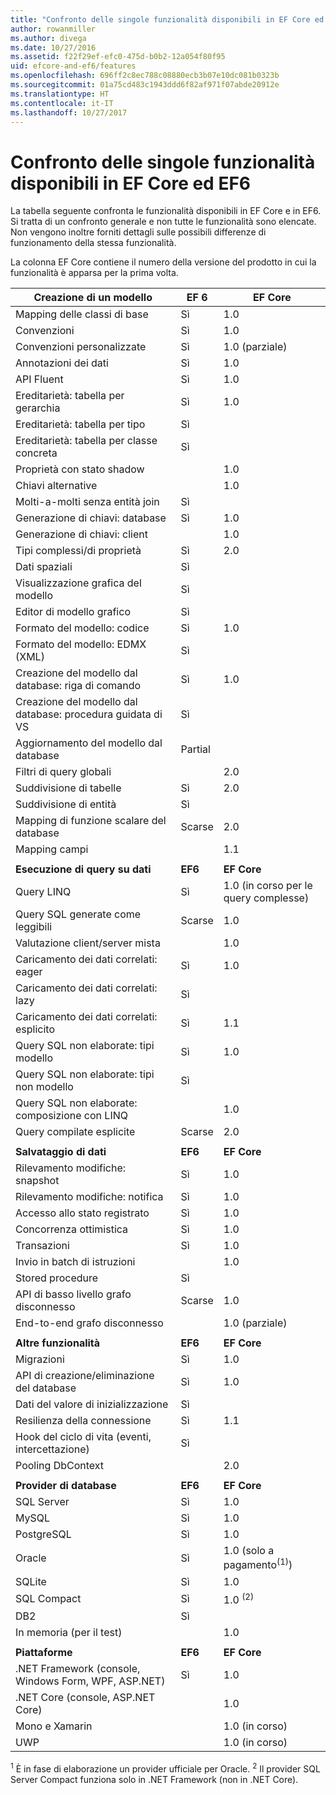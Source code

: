 ```yaml
---
title: "Confronto delle singole funzionalità disponibili in EF Core ed EF6"
author: rowanmiller
ms.author: divega
ms.date: 10/27/2016
ms.assetid: f22f29ef-efc0-475d-b0b2-12a054f80f95
uid: efcore-and-ef6/features
ms.openlocfilehash: 696ff2c8ec788c08880ecb3b07e10dc081b0323b
ms.sourcegitcommit: 01a75cd483c1943ddd6f82af971f07abde20912e
ms.translationtype: HT
ms.contentlocale: it-IT
ms.lasthandoff: 10/27/2017
---
```

# <a name="ef-core-and-ef6-feature-by-feature-comparison"></a>Confronto delle singole funzionalità disponibili in EF Core ed EF6

La tabella seguente confronta le funzionalità disponibili in EF Core e in EF6. Si tratta di un confronto generale e non tutte le funzionalità sono elencate. Non vengono inoltre forniti dettagli sulle possibili differenze di funzionamento della stessa funzionalità.

La colonna EF Core contiene il numero della versione del prodotto in cui la funzionalità è apparsa per la prima volta.

| **Creazione di un modello** |**EF 6** |**EF Core** |
|-|-|-|
| Mapping delle classi di base                         | Sì | 1.0 |
| Convenzioni                                 | Sì | 1.0 |
| Convenzioni personalizzate                          | Sì | 1.0 (parziale) |
| Annotazioni dei dati                            | Sì | 1.0 |
| API Fluent                                  | Sì | 1.0 |
| Ereditarietà: tabella per gerarchia      | Sì | 1.0 |
| Ereditarietà: tabella per tipo           | Sì |     |
| Ereditarietà: tabella per classe concreta | Sì |     |
| Proprietà con stato shadow                     |     | 1.0 |
| Chiavi alternative                              |     | 1.0 |
| Molti-a-molti senza entità join            | Sì |     |
| Generazione di chiavi: database                    | Sì | 1.0 |
| Generazione di chiavi: client                      |     | 1.0 |
| Tipi complessi/di proprietà                         | Sì | 2.0 |
| Dati spaziali                                | Sì |     |
| Visualizzazione grafica del modello            | Sì |     |
| Editor di modello grafico                      | Sì |     |
| Formato del modello: codice                          | Sì | 1.0 |
| Formato del modello: EDMX (XML)                    | Sì |     |
| Creazione del modello dal database: riga di comando    | Sì | 1.0 |
| Creazione del modello dal database: procedura guidata di VS       | Sì |     |
| Aggiornamento del modello dal database                  | Partial | |
| Filtri di query globali                        |     | 2.0 |
| Suddivisione di tabelle                             | Sì | 2.0 |
| Suddivisione di entità                            | Sì |     |
| Mapping di funzione scalare del database            | Scarse | 2.0 |
| Mapping campi                               |     | 1.1 |
| | | |
| **Esecuzione di query su dati** |**EF6** |**EF Core** |
| Query LINQ                                | Sì | 1.0 (in corso per le query complesse) |
| Query SQL generate come leggibili                      | Scarse | 1.0 |
| Valutazione client/server mista              |     | 1.0 |
| Caricamento dei dati correlati: eager                 | Sì | 1.0 |
| Caricamento dei dati correlati: lazy                  | Sì |     |
| Caricamento dei dati correlati: esplicito              | Sì | 1.1 |
| Query SQL non elaborate: tipi modello                | Sì | 1.0 |
| Query SQL non elaborate: tipi non modello            | Sì |     |
| Query SQL non elaborate: composizione con LINQ        |     | 1.0 |
| Query compilate esplicite                 | Scarse | 2.0 |
| | | |
| **Salvataggio di dati** |**EF6** |**EF Core** |
| Rilevamento modifiche: snapshot                   | Sì | 1.0 |
| Rilevamento modifiche: notifica               | Sì | 1.0 |
| Accesso allo stato registrato                     | Sì | 1.0 |
| Concorrenza ottimistica                      | Sì | 1.0 |
| Transazioni                                | Sì | 1.0 |
| Invio in batch di istruzioni                      |     | 1.0 |
| Stored procedure                            | Sì |     |
| API di basso livello grafo disconnesso           | Scarse | 1.0 |
| End-to-end grafo disconnesso               |     | 1.0 (parziale) |
| | | |
| **Altre funzionalità** |**EF6** |**EF Core** |
| Migrazioni                                  | Sì | 1.0 |
| API di creazione/eliminazione del database             | Sì | 1.0 |
| Dati del valore di inizializzazione                                   | Sì |     |
| Resilienza della connessione                       | Sì | 1.1 |
| Hook del ciclo di vita (eventi, intercettazione)      | Sì |     |
| Pooling DbContext                           |     | 2.0 |
| | | |
| **Provider di database** |**EF6**|**EF Core** |
| SQL Server                                  | Sì | 1.0 |
| MySQL                                       | Sì | 1.0 |
| PostgreSQL                                  | Sì | 1.0 |
| Oracle                                      | Sì | 1.0 (solo a pagamento<sup>(1)</sup>) |
| SQLite                                      | Sì | 1.0 |
| SQL Compact                                 | Sì | 1.0 <sup>(2)</sup> |
| DB2                                         | Sì |     |
| In memoria (per il test)                      |     | 1.0 |
| | | |
| **Piattaforme** |**EF6** |**EF Core** |
| .NET Framework (console, Windows Form, WPF, ASP.NET) | Sì | 1.0 |
| .NET Core (console, ASP.NET Core)           |     | 1.0 |
| Mono e Xamarin                              |     | 1.0 (in corso) |
| UWP                                         |     | 1.0 (in corso) |

<sup>1</sup> È in fase di elaborazione un provider ufficiale per Oracle.
<sup>2</sup> Il provider SQL Server Compact funziona solo in .NET Framework (non in .NET Core).
